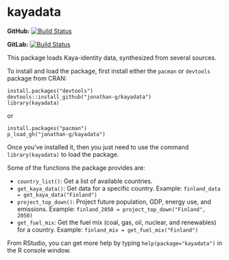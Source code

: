 kayadata
========

**GitHub:** [![Build
Status](https://travis-ci.org/jonathan-g/kayadata.svg?branch=master)](https://github.com/jonathan-g/kayadata/commits/master)

**GitLab:** [![Build
Status](https://gitlab.jgilligan.org/gilligan_teaching/ees_3310/ees_3310_software/kayadata/badges/master/build.svg)](https://gitlab.jgilligan.org/gilligan_teaching/ees_3310/ees_3310_software/kayadata/commits/master)

This package loads Kaya-identity data, synthesized from several sources.

To install and load the package, first install either the `pacman` or
`devtools` package from CRAN:

    install.packages("devtools")
    devtools::install_github("jonathan-g/kayadata")
    library(kayadata)

or

    install.packages("pacman")
    p_load_gh("jonathan-g/kayadata")

Once you’ve installed it, then you just need to use the command
`library(kayadata)` to load the package.

Some of the functions the package provides are:

-   `country_list()`: Get a list of available countries.
-   `get_kaya_data()`: Get data for a specific country. Example:
    `finland_data = get_kaya_data("Finland")`
-   `project_top_down()`: Project future population, GDP, energy use,
    and emissions. Example:
    `finland_2050 = project_top_down("Finland", 2050)`
-   `get_fuel_mix`: Get the fuel mix (coal, gas, oil, nuclear, and
    renewables) for a country. Example:
    `finland_mix = get_fuel_mix("Finland")`

From RStudio, you can get more help by typing `help(package="kayadata")`
in the R console window.

